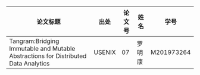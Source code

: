 |论文标题|出处|论文号|姓名|学号|
|--|--|--|--|--|
|Tangram:Bridging Immutable and Mutable Abstractions for Distributed Data Analytics|USENIX|07|罗明康|M201973264|
